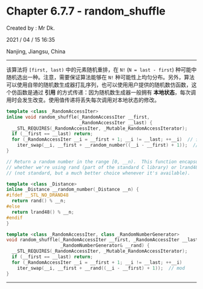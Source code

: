 # Chapter 6.7.7 - random_shuffle

Created by : Mr Dk.

2021 / 04 / 15 16:35

Nanjing, Jiangsu, China

---

该算法将 `[first, last)` 中的元素随机重排，在 `N!` (`N = last - first`) 种可能中随机选出一种。注意，需要保证算法能够在 `N!` 种可能性上均匀分布。另外，算法可以使用自带的随机数生成器打乱序列，也可以使用用户提供的随机数仿函数，这个仿函数是通过 **引用** 的方式传递：因为随机数生成器一般拥有 **本地状态**，每次调用时会发生改变。使用值传递将丢失每次调用对本地状态的修改。

```c++
template <class _RandomAccessIter>
inline void random_shuffle(_RandomAccessIter __first,
                           _RandomAccessIter __last) {
  __STL_REQUIRES(_RandomAccessIter, _Mutable_RandomAccessIterator);
  if (__first == __last) return;
  for (_RandomAccessIter __i = __first + 1; __i != __last; ++__i)  // 依次对每个位置上的元素进行对换
    iter_swap(__i, __first + __random_number((__i - __first) + 1));  // 模运算计算对换位置
}

// Return a random number in the range [0, __n).  This function encapsulates
// whether we're using rand (part of the standard C library) or lrand48
// (not standard, but a much better choice whenever it's available).

template <class _Distance>
inline _Distance __random_number(_Distance __n) {
#ifdef __STL_NO_DRAND48
  return rand() % __n;
#else
  return lrand48() % __n;
#endif
}

template <class _RandomAccessIter, class _RandomNumberGenerator>
void random_shuffle(_RandomAccessIter __first, _RandomAccessIter __last,
                    _RandomNumberGenerator& __rand) {
  __STL_REQUIRES(_RandomAccessIter, _Mutable_RandomAccessIterator);
  if (__first == __last) return;
  for (_RandomAccessIter __i = __first + 1; __i != __last; ++__i)
    iter_swap(__i, __first + __rand((__i - __first) + 1));  // mod
}
```

---

